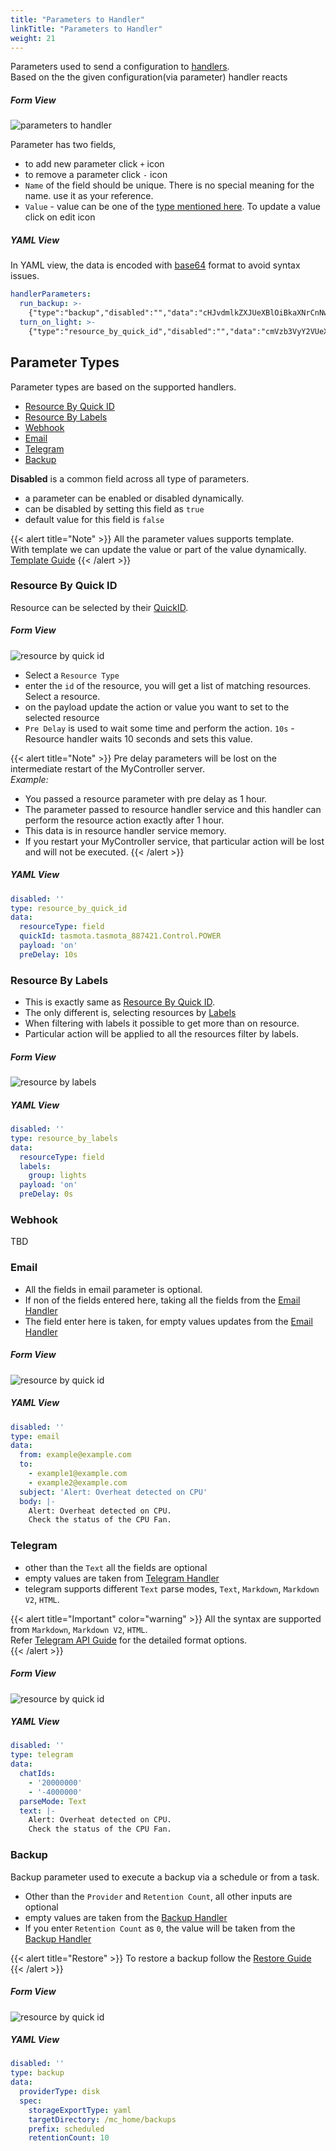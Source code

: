 ```yaml
---
title: "Parameters to Handler"
linkTitle: "Parameters to Handler"
weight: 21
---
```

Parameters used to send a configuration to [handlers](/docs/user-interface/operations/handlers/).<br>
Based on the the given configuration(via parameter) handler reacts<br>

##### Form View
![parameters to handler](/doc-images/parameters_to_handler.png)

Parameter has two fields,
* to add new parameter click `+` icon
* to remove a parameter click `-` icon
* `Name` of the field should be unique. There is no special meaning for the name. use it as your reference.
* `Value` - value can be one of the [type mentioned here](#parameter-types). To update a value click on edit icon

##### YAML View
In YAML view, the data is encoded with [base64](https://en.wikipedia.org/wiki/Base64) format to avoid syntax issues.
```yaml
handlerParameters:
  run_backup: >-
    {"type":"backup","disabled":"","data":"cHJvdmlkZXJUeXBlOiBkaXNrCnNwZWM6CiAgc3RvcmFnZUV4cG9ydFR5cGU6IHlhbWwKICByZXRlbnRpb25Db3VudDogNQogIHRhcmdldERpcmVjdG9yeTogJycKICBwcmVmaXg6ICcnCg=="}
  turn_on_light: >-
    {"type":"resource_by_quick_id","disabled":"","data":"cmVzb3VyY2VUeXBlOiBmaWVsZApxdWlja0lkOiB0YXNtb3RhLnRhc21vdGFfODg3NDIxLkNvbnRyb2wuUE9XRVIKcGF5bG9hZDogJ29uJwpwcmVEZWxheTogMTBzCg=="}
```

## Parameter Types
Parameter types are based on the supported handlers.

  * [Resource By Quick ID](#resource-by-quick-id)
  * [Resource By Labels](#resource-by-labels)
  * [Webhook](#webhook)
  * [Email](#email)
  * [Telegram](#telegram)
  * [Backup](#backup)

**Disabled** is a common field across all type of parameters.
  * a parameter can be enabled or disabled dynamically.
  * can be disabled by setting this field as `true`
  * default value for this field is `false`

{{< alert title="Note" >}}
All the parameter values supports template.<br>
With template we can update the value or part of the value dynamically.<br>
[Template Guide](/docs/user-interface/operations/template/)
{{< /alert >}}


### Resource By Quick ID
Resource can be selected by their [QuickID](/docs/getting-started/hints/#quick-id).<br>

##### Form View
![resource by quick id](/doc-images/parameter_resource_by_quick_id.png)
* Select a `Resource Type`
* enter the `id` of the resource, you will get a list of matching resources. Select a resource.
* on the payload update the action or value you want to set to the selected resource
* `Pre Delay` is used to wait some time and perform the action.
  `10s` - Resource handler waits 10 seconds and sets this value.

{{< alert title="Note" >}}
Pre delay parameters will be lost on the intermediate restart of the MyController server.<br>
*Example:*
  * You passed a resource parameter with pre delay as 1 hour.
  * The parameter passed to resource handler service and this handler can perform the resource action exactly after 1 hour.
  * This data is in resource handler service memory.
  * If you restart your MyController service, that particular action will be lost and will not be executed.
{{< /alert >}}


##### YAML View
```yaml
disabled: ''
type: resource_by_quick_id
data:
  resourceType: field
  quickId: tasmota.tasmota_887421.Control.POWER
  payload: 'on'
  preDelay: 10s
```

### Resource By Labels
* This is exactly same as [Resource By Quick ID](#resource-by-quick-id).
* The only different is, selecting resources by [Labels](/docs/getting-started/hints/#labels)
* When filtering with labels it possible to get more than on resource.
* Particular action will be applied to all the resources filter by labels.

##### Form View
![resource by labels](/doc-images/parameter_resource_by_labels.png)

##### YAML View
```yaml
disabled: ''
type: resource_by_labels
data:
  resourceType: field
  labels:
    group: lights
  payload: 'on'
  preDelay: 0s
```

### Webhook
TBD

### Email
* All the fields in email parameter is optional.
* If non of the fields entered here, taking all the fields from the [Email Handler](/docs/user-interface/operations/handlers/#email-handler)
* The field enter here is taken, for empty values updates from the [Email Handler](/docs/user-interface/operations/handlers/#email-handler)

##### Form View
![resource by quick id](/doc-images/parameter_email.png)

##### YAML View
```yaml
disabled: ''
type: email
data:
  from: example@example.com
  to:
    - example1@example.com
    - example2@example.com
  subject: 'Alert: Overheat detected on CPU'
  body: |-
    Alert: Overheat detected on CPU.
    Check the status of the CPU Fan.
```

### Telegram
* other than the `Text` all the fields are optional
* empty values are taken from [Telegram Handler](/docs/user-interface/operations/handlers/#telegram-handler)
* telegram supports different `Text` parse modes, `Text`, `Markdown`, `Markdown V2`, `HTML`.

{{< alert title="Important" color="warning" >}}
All the syntax are supported from `Markdown`, `Markdown V2`, `HTML`.<br>
Refer [Telegram API Guide](https://core.telegram.org/bots/api#formatting-options) for the detailed format options.<br>
{{< /alert >}}

##### Form View
![resource by quick id](/doc-images/parameter_telegram.png)

##### YAML View
```yaml
disabled: ''
type: telegram
data:
  chatIds:
    - '20000000'
    - '-4000000'
  parseMode: Text
  text: |-
    Alert: Overheat detected on CPU.
    Check the status of the CPU Fan.
```

### Backup
Backup parameter used to execute a backup via a schedule or from a task.<br>
* Other than the `Provider` and `Retention Count`, all other inputs are optional
* empty values are taken from the [Backup Handler](/docs/user-interface/operations/handlers/#backup-handler)
* If you enter `Retention Count` as `0`, the value will be taken from the [Backup Handler](/docs/user-interface/operations/handlers/#backup-handler)

{{< alert title="Restore" >}}
To restore a backup follow the [Restore Guide](/docs/user-interface/settings/backup_and_restore/#restore)
{{< /alert >}}

##### Form View
![resource by quick id](/doc-images/parameter_backup.png)

##### YAML View
```yaml
disabled: ''
type: backup
data:
  providerType: disk
  spec:
    storageExportType: yaml
    targetDirectory: /mc_home/backups
    prefix: scheduled
    retentionCount: 10
```